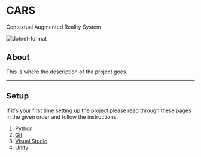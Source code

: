 # CARS
Contextual Augmented Reality System

![dotnet-format](https://github.com/ANURAG-GARGEYA/CARS/workflows/Lint%20Code%20Base/badge.svg)

## About

This is where the description of the project goes.

---
## Setup
If it's your first time setting up the project please read through these pages in the given order and follow the instructions:
1. [Python](/Help/Python.md)
2. [Git](/Help/Git.md)
3. [Visual Studio](/Help/VS.md)
4. [Unity](/Help/Unity.md)
